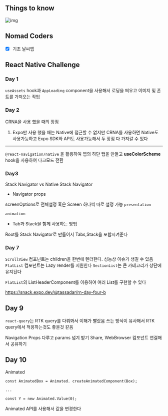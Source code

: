 ## Things to know

![img](https://www.researchgate.net/profile/Andreas-Biorn-Hansen/publication/323381516/figure/fig5/AS:654720431579138@1533108923685/React-Native-Interpreted-approach-architecture.png)

## Nomad Coders

- [x] 기초 날씨앱

## React Native Challenge

### Day 1

`useAssets` hook과 `AppLoading` component을 사용해서 로딩을 띄우고 이미지 및 폰트를 가져오는 작업

### Day 2

CRNA을 사용 했을 때의 장점

1. Expo만 사용 했을 때는 Native에 접근할 수 없지만 CRNA를 사용하면 Native도 사용가능하고 Expo SDK와 API도 사용가능해서 두 장점 다 가져갈 수 있다

---

`@react-navigation/native` 을 활용하여 앱의 하단 탭을 만들고 **useColorScheme** hook을 사용하여 다크모드 전환

### Day3

Stack Navigator vs Native Stack Navigator

- Navigator props

screenOptions로 전체설정 혹은 Screen 하나씩 따로 설정 가능
`presentation`

`animation`

- Tab과 Stack을 함께 사용하는 방법

Root를 Stack Navigator로 만들어서 Tabs,Stack을 포함시켜준다

### Day 7

`ScrollView` 컴포넌트는 children을 한번에 렌더한다. 성능상 이슈가 생길 수 있음
`FlatList` 컴포넌트는 Lazy render를 지원한다
`SectionList`는 큰 카테고리가 상단에 유지된다

`FlatList`의 ListHeaderComponent를 이용하여 여러 List를 구현할 수 있다

https://snack.expo.dev/@tassadar/rn-day-four-b

## Day 9

`react-query`는 RTK query를 다뤄봐서 이해가 빨랐음
쓰는 방식이 유사해서 RTK query에서 적용하는것도 좋을것 같음

Navigation Props 다루고 params 넘겨 받기
Share, WebBrowser 컴포넌트 연결해서 공유하기

## Day 10

Animated

```
const AnimatedBox = Animated. createAnimatedComponent(Box);

...

const Y = new Animated.Value(0);
```

Animated API를 사용해서 값을 변경한다
